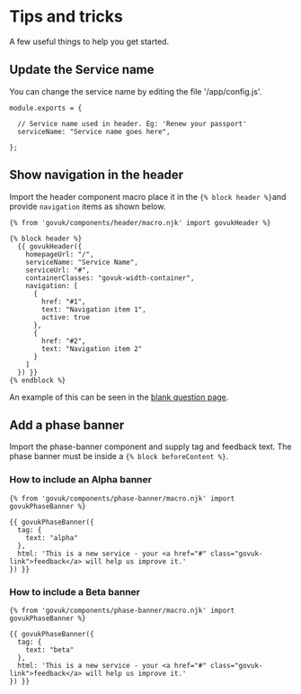 # Tips and tricks

A few useful things to help you get started.

## Update the Service name

You can change the service name by editing the file '/app/config.js'.

    module.exports = {

      // Service name used in header. Eg: 'Renew your passport'
      serviceName: "Service name goes here",

    };

## Show navigation in the header

Import the header component macro place it in the `{% block header %}`and provide `navigation` items as shown below.

    {% from 'govuk/components/header/macro.njk' import govukHeader %}

    {% block header %}
      {{ govukHeader({
        homepageUrl: "/",
        serviceName: "Service Name",
        serviceUrl: "#",
        containerClasses: "govuk-width-container",
        navigation: [
          {
            href: "#1",
            text: "Navigation item 1",
            active: true
          },
          {
            href: "#2",
            text: "Navigation item 2"
          }
        ]
      }) }}
    {% endblock %}

An example of this can be seen in the [blank question page](/docs/templates/question).

## Add a phase banner

Import the phase-banner component and supply tag and feedback text. The phase banner must be inside a `{% block beforeContent %}`.

### How to include an Alpha banner

    {% from 'govuk/components/phase-banner/macro.njk' import govukPhaseBanner %}

    {{ govukPhaseBanner({
      tag: {
        text: "alpha"
      },
      html: 'This is a new service - your <a href="#" class="govuk-link">feedback</a> will help us improve it.'
    }) }}

### How to include a Beta banner

    {% from 'govuk/components/phase-banner/macro.njk' import govukPhaseBanner %}

    {{ govukPhaseBanner({
      tag: {
        text: "beta"
      },
      html: 'This is a new service - your <a href="#" class="govuk-link">feedback</a> will help us improve it.'
    }) }}
